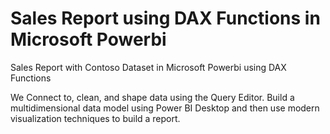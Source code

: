 # Sales Report using DAX Functions in Microsoft Powerbi
Sales Report with Contoso Dataset in Microsoft Powerbi using DAX Functions

We Connect to, clean, and shape data using the Query Editor. Build a multidimensional data model using Power BI Desktop and then use modern visualization techniques to build a report. 

